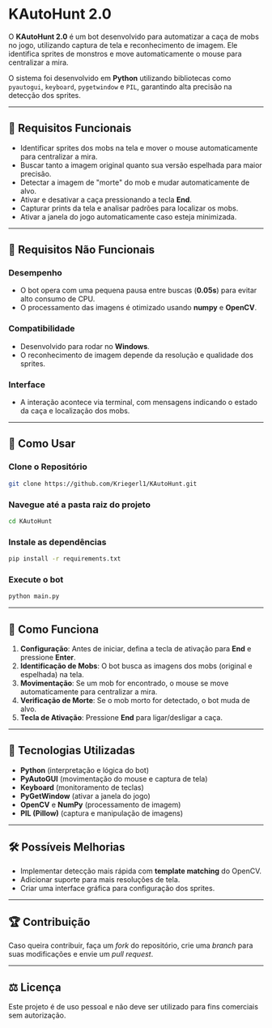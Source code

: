 #  KAutoHunt 2.0

O **KAutoHunt 2.0** é um bot desenvolvido para automatizar a caça de mobs no jogo, utilizando captura de tela e reconhecimento de imagem. Ele identifica sprites de monstros e move automaticamente o mouse para centralizar a mira.

O sistema foi desenvolvido em **Python** utilizando bibliotecas como `pyautogui`, `keyboard`, `pygetwindow` e `PIL`, garantindo alta precisão na detecção dos sprites.

---

## 📌 Requisitos Funcionais

- Identificar sprites dos mobs na tela e mover o mouse automaticamente para centralizar a mira.
- Buscar tanto a imagem original quanto sua versão espelhada para maior precisão.
- Detectar a imagem de "morte" do mob e mudar automaticamente de alvo.
- Ativar e desativar a caça pressionando a tecla **End**.
- Capturar prints da tela e analisar padrões para localizar os mobs.
- Ativar a janela do jogo automaticamente caso esteja minimizada.

---

## 🔧 Requisitos Não Funcionais

### **Desempenho**
- O bot opera com uma pequena pausa entre buscas (**0.05s**) para evitar alto consumo de CPU.
- O processamento das imagens é otimizado usando **numpy** e **OpenCV**.

### **Compatibilidade**
- Desenvolvido para rodar no **Windows**.
- O reconhecimento de imagem depende da resolução e qualidade dos sprites.

### **Interface**
- A interação acontece via terminal, com mensagens indicando o estado da caça e localização dos mobs.

---

## 🚀 Como Usar

### Clone o Repositório
```bash
git clone https://github.com/Kriegerl1/KAutoHunt.git
```

### Navegue até a pasta raiz do projeto
```bash
cd KAutoHunt
```

### Instale as dependências
```bash
pip install -r requirements.txt
```

### Execute o bot
```bash
python main.py
```

---

## 💪 Como Funciona
1. **Configuração**: Antes de iniciar, defina a tecla de ativação para **End** e pressione **Enter**.
2. **Identificação de Mobs**: O bot busca as imagens dos mobs (original e espelhada) na tela.
3. **Movimentação**: Se um mob for encontrado, o mouse se move automaticamente para centralizar a mira.
4. **Verificação de Morte**: Se o mob morto for detectado, o bot muda de alvo.
5. **Tecla de Ativação**: Pressione **End** para ligar/desligar a caça.

---

## 🐝 Tecnologias Utilizadas
- **Python** (interpretação e lógica do bot)
- **PyAutoGUI** (movimentação do mouse e captura de tela)
- **Keyboard** (monitoramento de teclas)
- **PyGetWindow** (ativar a janela do jogo)
- **OpenCV** e **NumPy** (processamento de imagem)
- **PIL (Pillow)** (captura e manipulação de imagens)

---

## 🛠️ Possíveis Melhorias
- Implementar detecção mais rápida com **template matching** do OpenCV.
- Adicionar suporte para mais resoluções de tela.
- Criar uma interface gráfica para configuração dos sprites.

---

## 🏆 Contribuição
Caso queira contribuir, faça um *fork* do repositório, crie uma *branch* para suas modificações e envie um *pull request*.

---

## ⚖️ Licença
Este projeto é de uso pessoal e não deve ser utilizado para fins comerciais sem autorização.

